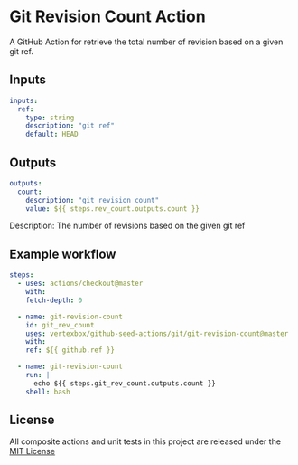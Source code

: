 # Git Revision Count Action

A GitHub Action for retrieve the total number of revision based on a given git ref.

## Inputs

```yaml
inputs:
  ref:
    type: string
    description: "git ref"
    default: HEAD
```

## Outputs

```yaml
outputs:
  count:
    description: "git revision count"
    value: ${{ steps.rev_count.outputs.count }}
```

Description: The number of revisions based on the given git ref

## Example workflow

```yml
steps:
  - uses: actions/checkout@master
    with:
    fetch-depth: 0

  - name: git-revision-count
    id: git_rev_count
    uses: vertexbox/github-seed-actions/git/git-revision-count@master
    with:
    ref: ${{ github.ref }}

  - name: git-revision-count
    run: |
      echo ${{ steps.git_rev_count.outputs.count }}
    shell: bash
```

## License

All composite actions and unit tests in this project are released under the [MIT License](../../LICENSE)
